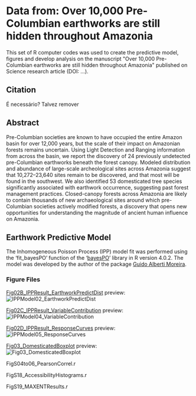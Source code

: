 # **Data from: Over 10,000 Pre-Columbian earthworks are still hidden throughout Amazonia** <br />
This set of R computer codes was used to create the predictive model, figures and develop analysis on the manuscript "Over 10,000 Pre-Columbian earthworks are still hidden throughout Amazonia" published on Science research article (DOI: ...).

## **Citation** <br />
É necessário? Talvez remover

## **Abstract** <br />
Pre-Columbian societies are known to have occupied the entire Amazon basin for over 12,000 years, but the scale of their impact on Amazonian forests remains uncertain. Using Light Detection and Ranging information from across the basin, we report the discovery of 24 previously undetected pre-Columbian earthworks beneath the forest canopy. Modeled distribution and abundance of large-scale archeological sites across Amazonia suggest that 10,272–23,640 sites remain to be discovered, and that most will be found in the southwest. We also identified 53 domesticated tree species significantly associated with earthwork occurrence, suggesting past forest management practices. Closed-canopy forests across Amazonia are likely to contain thousands of new archaeological sites around which pre-Columbian societies actively modified forests, a discovery that opens new opportunities for understanding the magnitude of ancient human influence on Amazonia.

## **Earthwork Predictive Model** <br />
The Inhomogeneous Poisson Process (IPP) model fit was performed using the ‘fit_bayesPO’ function of the ‘<a href="https://github.com/GuidoAMoreira/bayesPO" target="_blank">bayesPO</a>’ library in R version 4.0.2. The model was developed by the author of the package <a href="https://github.com/GuidoAMoreira" target="_blank">Guido Alberti Moreira</a>.

### **Figure Files** <br />
<a href="https://github.com/Vperipato/ade2541/blob/main/Fig02B_IPPResult_EarthworkPredictDist.r" target="_blank">Fig02B_IPPResult_EarthworkPredictDist</a> preview: <br />
![IPPModel02_EarthworkPredictDist](https://user-images.githubusercontent.com/65520358/222964131-742e796e-bd79-45ab-860b-f453baae609d.png)

<a href="https://github.com/Vperipato/ade2541/blob/main/Fig02C_IPPResult_VariableContribution.r" target="_blank">Fig02C_IPPResult_VariableContribution</a> preview: <br />
![IPPModel04_VariableContribution](https://user-images.githubusercontent.com/65520358/222964151-62988489-aca5-479c-8c48-b53e5d2eb3b7.png)

<a href="https://github.com/Vperipato/ade2541/blob/main/Fig02D_IPPResult_ResponseCurves.r" target="_blank">Fig02D_IPPResult_ResponseCurves</a> preview: <br />
![IPPModel05_ResponseCurves](https://user-images.githubusercontent.com/65520358/222964193-64aa7d5a-0fa6-40b2-9a07-70b0f517475a.png)

<a href="https://github.com/Vperipato/ade2541/blob/main/Fig03_DomesticatedBoxplot.r" target="_blank">Fig03_DomesticatedBoxplot</a> preview: <br />
![Fig03_DomesticatedBoxplot](https://user-images.githubusercontent.com/65520358/222964250-eb813699-ab8e-4f65-a8d9-50d061050877.png)

FigS04to06_PearsonCorrel.r <br />


FigS18_AccessibilityHistograms.r <br />


FigS19_MAXENTResults.r <br />
